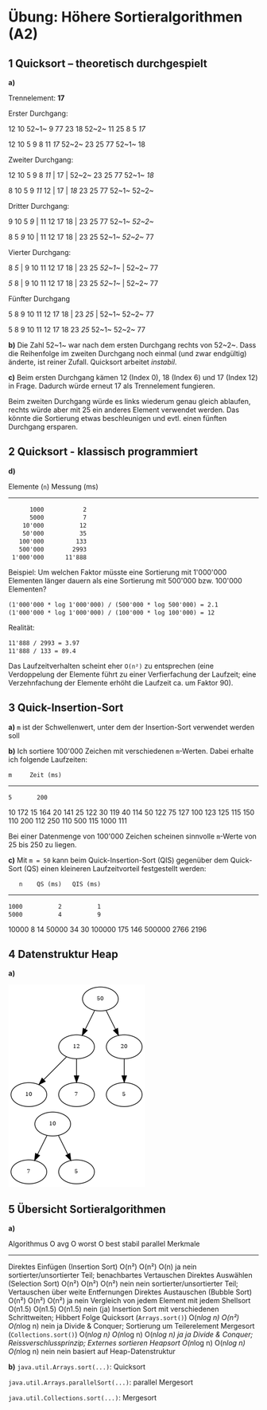 # Übung: Höhere Sortieralgorithmen (A2)

## 1 Quicksort – theoretisch durchgespielt

**a)** 

Trennelement: **17**

Erster Durchgang:

12 10 52~1~ 9 77 23 18 52~2~ 11 25 8 5 _17_

12 10 5 9 8 11 _17_ 52~2~ 23 25 77 52~1~ 18

Zweiter Durchgang:

12 10 5 9 8 _11_ | 17 | 52~2~ 23 25 77 52~1~ _18_

8 10 5 9 _11_ 12 | 17 | _18_ 23 25 77 52~1~ 52~2~

Dritter Durchgang:

9 10 5 _9_ | 11 12 17 18 | 23 25 77 52~1~ _52~2~_

8 5 _9_ 10 | 11 12 17 18 | 23 25 52~1~ _52~2~_ 77

Vierter Durchgang:

8 _5_ | 9 10 11 12 17 18 | 23 25 _52~1~_ | 52~2~ 77

_5_ 8 | 9 10 11 12 17 18 | 23 25 _52~1~_ | 52~2~ 77

Fünfter Durchgang

5 8 9 10 11 12 17 18 | 23 _25_ | 52~1~ 52~2~ 77

5 8 9 10 11 12 17 18 23 _25_ 52~1~ 52~2~ 77

**b)** Die Zahl 52~1~ war nach dem ersten Durchgang rechts von 52~2~. Dass die
Reihenfolge im zweiten Durchgang noch einmal (und zwar endgültig) änderte, ist
reiner Zufall. Quicksort arbeitet _instabil_.

**c)** Beim ersten Durchgang kämen 12 (Index 0), 18 (Index 6) und 17 (Index 12) in
Frage. Dadurch würde erneut 17 als Trennelement fungieren.

Beim zweiten Durchgang würde es links wiederum genau gleich ablaufen, rechts
würde aber mit 25 ein anderes Element verwendet werden. Das könnte die
Sortierung etwas beschleunigen und evtl. einen fünften Durchgang ersparen.

## 2 Quicksort - klassisch programmiert

**d)** 

 Elemente (`n`)   Messung (ms)
---------------  -------------
          1000           2
          5000           7
        10'000          12
        50'000          35
       100'000         133
       500'000        2993
     1'000'000      11'888

Beispiel: Um welchen Faktor müsste eine Sortierung mit 1'000'000 Elementen
länger dauern als eine Sortierung mit 500'000 bzw. 100'000 Elementen?

    (1'000'000 * log 1'000'000) / (500'000 * log 500'000) = 2.1
    (1'000'000 * log 1'000'000) / (100'000 * log 100'000) = 12

Realität:

    11'888 / 2993 = 3.97
    11'888 / 133 = 89.4

Das Laufzeitverhalten scheint eher `O(n²)` zu entsprechen (eine Verdoppelung der
Elemente führt zu einer Verfierfachung der Laufzeit; eine Verzehnfachung der
Elemente erhöht die Laufzeit ca. um Faktor 90).

## 3 Quick-Insertion-Sort

**a)** `m` ist der Schwellenwert, unter dem der Insertion-Sort verwendet werden soll

**b)** Ich sortiere 100'000 Zeichen mit verschiedenen `m`-Werten. Dabei erhalte
ich folgende Laufzeiten:

    m     Zeit (ms)
-----    ----------
    5       200
   10       172
   15       164
   20       141
   25       122
   30       119
   40       114
   50       122
   75       127
  100       123
  125       115
  150       110
  200       112
  250       110
  500       115
 1000       111

Bei einer Datenmenge von 100'000 Zeichen scheinen sinnvolle `m`-Werte von
25 bis 250 zu liegen.

**c)** Mit `m = 50` kann beim Quick-Insertion-Sort (QIS) gegenüber dem Quick-Sort
(QS) einen kleineren Laufzeitvorteil festgestellt werden:

       n    QS (ms)   QIS (ms)
-------- ---------- ----------
    1000          2          1
    5000          4          9
   10000          8         14
   50000         34         30
  100000        175        146
  500000       2766       2196

## 4 Datenstruktur Heap

**a)** 

![Heap nach dem Auffüllen und nach dem Entfernen](09-heaps.png)

## 5 Übersicht Sortieralgorithmen

**a)**



Algorithmus                          O avg        O worst     O best         stabil  parallel  Merkmale
------------------------------------ -----------  ----------  -------------  ------- --------- ---------
Direktes Einfügen (Insertion Sort)   O(n²)        O(n²)       O(n)           ja      nein      sortierter/unsortierter Teil; benachbartes Vertauschen
Direktes Auswählen (Selection Sort)  O(n²)        O(n²)       O(n²)          nein    nein      sortierter/unsortierter Teil; Vertauschen über weite Entfernungen
Direktes Austauschen (Bubble Sort)   O(n²)        O(n²)       O(n²)          ja      nein      Vergleich von jedem Element mit jedem
Shellsort                            O(n1.5)      O(n1.5)     O(n1.5)        nein    (ja)      Insertion Sort mit verschiedenen Schrittweiten; Hibbert Folge
Quicksort (`Arrays.sort()`)          O(n*log n)   O(n²)       O(n*log n)     nein    ja        Divide & Conquer; Sortierung um Teilerelement
Mergesort (`Collections.sort()`)     O(n*log n)   O(n*log n)  O(n*log n)     ja      ja        Divide & Conquer; Reissverschlussprinzip; Externes sortieren
Heapsort                             O(n*log n)   O(n*log n)  O(n*log n)     nein    nein      basiert auf Heap-Datenstruktur

**b)**
`java.util.Arrays.sort(...)`: Quicksort

`java.util.Arrays.parallelSort(...)`: parallel Mergesort

`java.util.Collections.sort(...)`: Mergesort